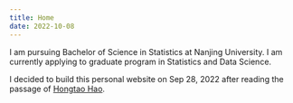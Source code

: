 ```yaml
---
title: Home
date: 2022-10-08
---
```


I am pursuing Bachelor of Science in Statistics at Nanjing University. I am currently applying to graduate program in Statistics and Data Science. 

I decided to build this personal website on Sep 28, 2022 after reading the passage of [Hongtao Hao](https://cosx.org/2022/09/my-phd-app/). 
